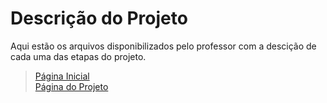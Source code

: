 # Descrição do Projeto

Aqui estão os arquivos disponibilizados pelo professor com a descição de cada uma das etapas do projeto.

>[Página Inicial](/)<br>
>[Página do Projeto](./../)